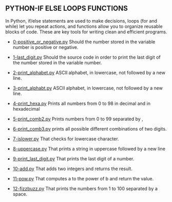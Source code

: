## PYTHON-IF ELSE LOOPS FUNCTIONS

In Python, if/else statements are used to make decisions, loops (for and while) let you repeat actions, and functions allow you to organize reusable blocks of code. These are key tools for writing clean and efficient programs.

* [0-positive_or_negative.py](https://github.com/lnqbat/holbertonschool-higher_level_programming/tree/main/python-if_else_loops_functions/0-positive_or_negative.py) Should the number stored in the variable number is positive or negative.

* [1-last_digit.py](https://github.com/lnqbat/holbertonschool-higher_level_programming/tree/main/python-if_else_loops_functions/1-last_digit.py) Should the source code in order to print the last digit of the number stored in the variable number.

* [2-print_alphabet.py](https://github.com/lnqbat/holbertonschool-higher_level_programming/tree/main/python-if_else_loops_functions/2-print_alphabet.py) ASCII alphabet, in lowercase, not followed by a new line.

* [3-print_alphabt.py](https://github.com/lnqbat/holbertonschool-higher_level_programming/tree/main/python-if_else_loops_functions/3-print_alphabt.py) ASCII alphabet, in lowercase, not followed by a new line.

* [4-print_hexa.py](https://github.com/lnqbat/holbertonschool-higher_level_programming/tree/main/python-if_else_loops_functions/4-print_hexa.py) Prints all numbers from 0 to 98 in decimal and in hexadecimal 

* [5-print_comb2.py](https://github.com/lnqbat/holbertonschool-higher_level_programming/tree/main/python-if_else_loops_functions/5-print_comb2.py) Prints numbers from 0 to 99 separated by ,

* [6-print_comb3.py](https://github.com/lnqbat/holbertonschool-higher_level_programming/tree/main/python-if_else_loops_functions/6-print_comb3.py) prints all possible different combinations of two digits.

* [7-islower.py](https://github.com/lnqbat/holbertonschool-higher_level_programming/tree/main/python-if_else_loops_functions/7-islower.py) That checks for lowercase character.

* [8-uppercase.py](https://github.com/lnqbat/holbertonschool-higher_level_programming/tree/main/python-if_else_loops_functions/8-uppercase.py) That prints a string in uppercase followed by a new line

* [9-print_last_digit.py](https://github.com/lnqbat/holbertonschool-higher_level_programming/tree/main/python-if_else_loops_functions/9-print_last_digit.py) That prints the last digit of a number.

* [10-add.py](https://github.com/lnqbat/holbertonschool-higher_level_programming/tree/main/python-if_else_loops_functions/10-add.py) That adds two integers and returns the result.

* [11-pow.py](https://github.com/lnqbat/holbertonschool-higher_level_programming/tree/main/python-if_else_loops_functions/11-pow.py) That computes a to the power of b and return the value.

* [12-fizzbuzz.py](https://github.com/lnqbat/holbertonschool-higher_level_programming/tree/main/python-if_else_loops_functions/12-fizzbuzz.py) That prints the numbers from 1 to 100 separated by a space.

